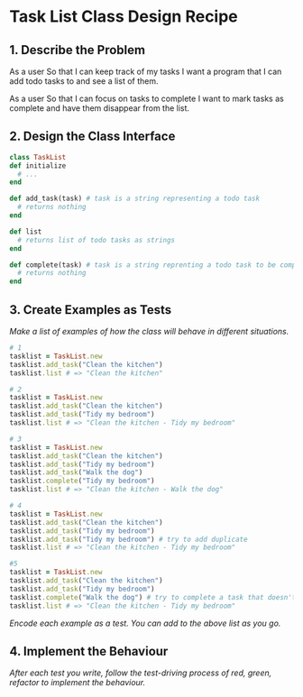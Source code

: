   # Task List Class Design Recipe

## 1. Describe the Problem

As a user
So that I can keep track of my tasks
I want a program that I can add todo tasks to and see a list of them.

As a user
So that I can focus on tasks to complete
I want to mark tasks as complete and have them disappear from the list.

## 2. Design the Class Interface

```ruby
class TaskList
def initialize
  # ...
end

def add_task(task) # task is a string representing a todo task
  # returns nothing
end

def list
  # returns list of todo tasks as strings
end

def complete(task) # task is a string reprenting a todo task to be completed and removed
  # returns nothing
end
```

## 3. Create Examples as Tests

_Make a list of examples of how the class will behave in different situations._

```ruby
# 1
tasklist = TaskList.new
tasklist.add_task("Clean the kitchen")
tasklist.list # => "Clean the kitchen"

# 2
tasklist = TaskList.new
tasklist.add_task("Clean the kitchen")
tasklist.add_task("Tidy my bedroom")
tasklist.list # => "Clean the kitchen - Tidy my bedroom"

# 3
tasklist = TaskList.new
tasklist.add_task("Clean the kitchen")
tasklist.add_task("Tidy my bedroom")
tasklist.add_task("Walk the dog")
tasklist.complete("Tidy my bedroom")
tasklist.list # => "Clean the kitchen - Walk the dog"

# 4
tasklist = TaskList.new
tasklist.add_task("Clean the kitchen")
tasklist.add_task("Tidy my bedroom")
tasklist.add_task("Tidy my bedroom") # try to add duplicate
tasklist.list # => "Clean the kitchen - Tidy my bedroom"

#5
tasklist = TaskList.new
tasklist.add_task("Clean the kitchen")
tasklist.add_task("Tidy my bedroom")
tasklist.complete("Walk the dog") # try to complete a task that doesn't exist
tasklist.list # => "Clean the kitchen - Tidy my bedroom"
```

_Encode each example as a test. You can add to the above list as you go._

## 4. Implement the Behaviour

_After each test you write, follow the test-driving process of red, green, refactor to implement the behaviour._
